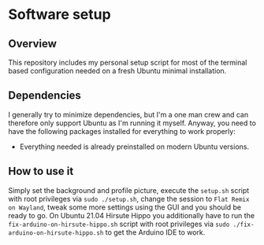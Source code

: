 # Software setup

## Overview

This repository includes my personal setup script for most of the terminal based configuration needed on a fresh Ubuntu minimal installation.

## Dependencies

I generally try to minimize dependencies, but I'm a one man crew and can therefore only support Ubuntu as I'm running it myself. Anyway, you need to have the following packages installed for everything to work properly:

- Everything needed is already preinstalled on modern Ubuntu versions.

## How to use it

Simply set the background and profile picture, execute the `setup.sh` script with root privileges via `sudo ./setup.sh`, change the session to `Flat Remix on Wayland`, tweak some more settings using the GUI and you should be ready to go. On Ubuntu 21.04 Hirsute Hippo you additionally have to run the `fix-arduino-on-hirsute-hippo.sh` script with root privileges via `sudo ./fix-arduino-on-hirsute-hippo.sh` to get the Arduino IDE to work.
